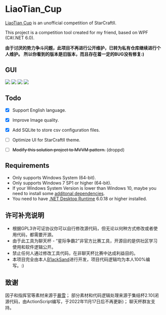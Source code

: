 # LiaoTian_Cup

[LiaoTian Cup](https://qm.qq.com/q/nS395vkauA) is an unofficial competition of StarCraftII.

This project is a competition tool created for my friend, based on WPF (C#/.NET 6.0).

**由于讨厌的势力争斗问题，此项目不再进行公开维护，已转为私有仓库继续进行个人维护。**
**所以你看到的版本是旧版本，而且存在着一定的BUG没有修复:)**

## GUI
![](https://s2.loli.net/2023/09/20/48vLNREnQ1OkMuy.png)
![](https://s2.loli.net/2023/09/20/mNxeP4R8SdFbZ3W.png)
![](https://s2.loli.net/2023/09/20/dAazeQhuOorygYR.png)
![](https://s2.loli.net/2023/09/20/oD6zGtgZLuywUI2.png)

## Todo

+ [x] Support English language.

+ [x] Improve Image quality.

+ [x] Add SQLite to store csv configuration files.

+ [ ] Optimize UI for StarCraftII theme.

+ [ ] ~~Modify this solution project to MVVM pattern.~~ (droppd)

##  Requirements
+ Only supports Windows System (64-bit).
+ Only supports Windows 7 SP1 or higher (64-bit).
+ If your Windows System Version is lower than Windows 10, maybe you need to install some [additonal dependencies](https://learn.microsoft.com/en-us/dotnet/core/install/windows?tabs=net70#additional-deps).
+ You need to have [.NET Desktop Runtime](https://dotnet.microsoft.com/en-us/download/dotnet/6.0) 6.0.18 or higher installed.

## 许可补充说明
+ 根据GPL3许可证协议你可以自行修改源代码，但无论以何种方式修改或者使用代码，都需要开源。
+ 由于此工具为聊天杯 - “星际争霸2”非官方比赛工具，开源目的是供社区学习使用和软件逻辑公开。
+ 禁止任何人通过修改工具代码，在非聊天杯比赛中达成利益目的。
+ 本项目完全由本人[B1ackSand](https://github.com/B1ackSand)进行开发，项目代码逻辑均为本人100%编写。:)

## 致谢
因子和指挥官等素材来源于[暴雪](https://blizzard.com/)；
部分素材和代码逻辑处理来源于集结杯2.10(闭源代码，由ActionScript编写，于2022年11月17日后不再更新)；
聊天杯群友支持。
